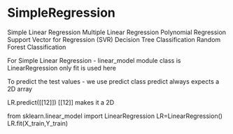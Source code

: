 # SimpleRegression


Simple Linear Regression
Multiple Linear Regression
Polynomial Regression
Support Vector for Regression (SVR)
Decision Tree Classification
Random Forest Classification

For Simple Linear Regression - linear_model module class is LinearRegression
only fit is used here

To predict the test values - we use predict class
predict always expects a 2D array

LR.predict([[12]])
[[12]] makes it a 2D

from sklearn.linear_model import LinearRegression
LR=LinearRegression()
LR.fit(X_train,Y_train)

